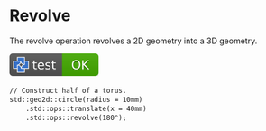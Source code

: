 # Revolve

The revolve operation revolves a 2D geometry into a 3D geometry.

[![test](.test/revolve.svg)](.test/revolve.log)

```µcad,revolve
// Construct half of a torus. 
std::geo2d::circle(radius = 10mm)
    .std::ops::translate(x = 40mm)
    .std::ops::revolve(180°);
```
